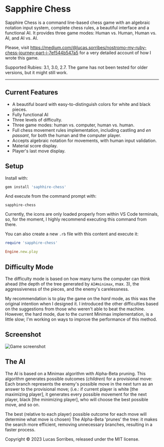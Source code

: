 # Sapphire Chess

Sapphire Chess is a command line-based chess game with an algebraic notation input system,
complete chess rules, a beautiful interface and a functional AI. It provides three game modes: 
Human vs. Human, Human vs. AI, and AI vs. AI.

Please, visit https://medium.com/@lucas.sorribes/nostromo-my-ruby-chess-journey-part-i-7ef544b547a5 for a very detailed account of how I wrote this game.

Supported Rubies: 3.1, 3.0, 2.7. 
The game has not been tested for older versions, but it might still work.

---

## Current Features

* A beautiful board with easy-to-distinguish colors for white and black pieces.
* Fully functional AI
* Three levels of difficulty.
* Three game modes: human vs. computer, human vs. human.
* Full chess movement rules implementation, including castling and *en passant*, for both the human and the computer player.
* Accepts algebraic notation for movements, with human input validation.
* Material score display.
* Player's last move display.

## Setup

Install with:
```ruby
gem install 'saphhire-chess'
```
And execute from the command prompt with:
```
sapphire-chess
```
Currently, the icons are only loaded properly from within VS Code terminals, so, for the moment, I highly recommend executing this command from there.

You can also create a new `.rb` file with this content and execute it:
```ruby
require 'sapphire-chess'

Engine.new.play
```

## Difficulty Mode

The difficulty mode is based on how many turns the computer can think ahead (the depth of the tree generated by `AI#minimax`, max. 3), the aggressiveness of the pieces, and the enemy's carelessness.

My recommendation is to play the game on the *hard* mode, as this was the original intention when I designed it. I introduced the other difficulties based on the suggestions from those who weren't able to beat the machine. However, the hard mode, due to the current Minimax implementation, is a little slow; I'm working on ways to improve the performance of this method.

## Screenshot

![Game screenshot](https://live.staticflickr.com/65535/52630422741_bc858d0096_z.jpg)

## The AI

The AI is based on a Minimax algorithm with Alpha-Beta pruning. This algorithm generates possible outcomes (*children*) for a provisional move: Each branch represents the enemy's possible move in the next turn as an answer to the provisional move; (i.e.: if current player is white [the maximizing player], it generates every possible movement for the next player, black [the minimizing player], who will choose the best possible move, and so on. 

The best (relative to each player) possible outcome for each move will determine what move is chosen) The Alpha-Beta 'prunes' the tree: it makes the search more efficient, removing unnecessary branches, resulting in a faster process.

Copyright © 2023 Lucas Sorribes, released under the MIT license.


